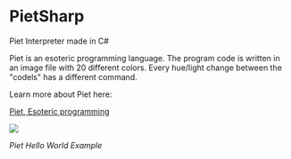 # PietSharp
Piet Interpreter made in C#

Piet is an esoteric programming language. The program code is written in an image file with 20 different colors.
Every hue/light change between the "codels" has a different command.

Learn more about Piet here:

[Piet, Esoteric programming](http://www.dangermouse.net/esoteric/piet.html)

![](https://github.com/xSillusx/PietSharp/blob/master/pietHelloWorld.jpg)

*Piet Hello World Example*
